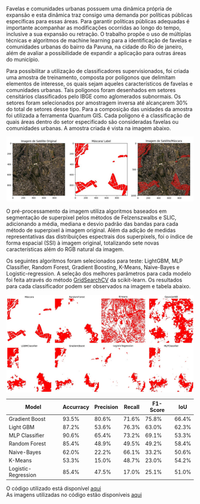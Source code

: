 Favelas e comunidades urbanas possuem uma dinâmica própria de expansão e esta dinâmica traz consigo
uma demanda por políticas públicas específicas para essas áreas. Para garantir políticas públicas adequadas 
é importante acompanhar as modificações ocorridas ao longo do tempo, 
inclusive a sua expansão ou retração. O trabalho propõe o uso de múltiplas técnicas e algoritmos de 
machine learning para a identificação de favelas e comunidades urbanas do bairro da Pavuna, na cidade
do Rio de janeiro, além de avaliar a possibilidade de expandir a aplicação para outras áreas do município.  

Para possibilitar a utilização de classificadores supervisionados, foi criada uma amostra de
treinamento, composta por polígonos que delimitam elementos de interesse, os quais sejam
aqueles característicos de favelas e comunidades urbanas. Tais polígonos foram desenhados
em setores censitários classificados pelo IBGE como aglomerados subnormais.
Os setores foram selecionados por amostragem inversa até alcançarem 30% do total
de setores desse tipo. Para a composição das unidades da amostra foi utilizada a 
ferramenta Quantum GIS. Cada polígono é a classificação de quais áreas
dentro do setor especificado são consideradas favelas ou comunidades urbanas. A amostra criada é vista na imagem abaixo.

![Imagem de satélite e máscara](https://github.com/migconforto/pavuna_ahs/blob/main/images/Image_orig.jpeg)


O pré-processamento da imagem utiliza algoritmos baseados em segmentação de superpixel pelos métodos de Felzenszwalbs e SLIC, 
adicionando a média, mediana e desvio padrão das bandas para cada método de superpixel à imagem original. Além da adição de medidas 
representativas das distribuições espectrais dos superpixels, foi o índice de forma espacial (SSI) à imagem original, totalizando 
sete novas características além do RGB natural da imagem.

Os seguintes algoritmos foram selecionados para teste: LightGBM, MLP Classifier, Random Forest, Gradient Boosting, K-Means, 
Naive-Bayes e Logistic-regression. A seleção dos melhores parâmetros para cada modelo foi feita através do método
[GridSearchCV](https://scikit-learn.org/stable/modules/generated/sklearn.model_selection.GridSearchCV.html) da scikit-learn. 
Os resultados para cada classificador podem ser observados na imagem e tabela abaixo.

![Predição dos modelos finais](https://github.com/migconforto/pavuna_ahs/blob/main/images/models_pred.png)


| Model | Accurracy | Precision | Recall | F1-Score | IoU |
|---|---|---|---|---|---|
| Gradient Boost | 93.5% | 80.6% | 71.6% | 75.8% | 66.4% |
| Light GBM | 87.2% | 53.6% | 76.3% | 63.0% | 62.3% |
| MLP Classifier | 90.6% | 65.4% | 73.2% | 69.1% | 53.3% |
| Random Forest | 85.4% | 48.9% | 49.5% | 49.2% | 58.4% |
| Naive-Bayes | 62.0% | 22.2% | 66.1% | 33.2% | 50.6% |
| K-Means | 53.3% | 15.0% | 48.7% | 23.0% | 54.2% |
| Logistic-Regression | 85.4% | 47.5% | 17.0% | 25.1% | 51.0% |

O código utilizado está disponível [aqui](https://github.com/migconforto/pavuna_ahs/blob/main/Pavuna_Classificacao_AHS.ipynb)  
As imagens utilizadas no código estão disponíveis [aqui](https://drive.google.com/drive/folders/1O20llogxf8xGFMm2bxxibNr2YNwDA_2b?usp=sharing)
